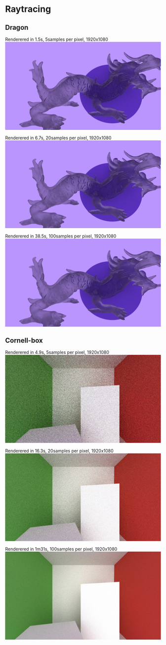 # Raytracing

## Dragon

Renderered in 1.5s, 5samples per pixel, 1920x1080
 ![Current result](./output/dragon5/Color.jpeg) 

Renderered in 6.7s, 20samples per pixel, 1920x1080
![Current result](./output/dragon20/Color.jpeg)

Renderered in 38.5s, 100samples per pixel, 1920x1080
![Current result](./output/dragon100/Color.jpeg)


## Cornell-box
Renderered in 4.9s, 5samples per pixel, 1920x1080
![Current result](./output/cornell5/Color.jpeg)

Renderered in 16.3s, 20samples per pixel, 1920x1080
![Current result](./output/cornell20/Color.jpeg)

Renderered in 1m31s, 100samples per pixel, 1920x1080
![Current result](./output/cornell100/Color.jpeg)

